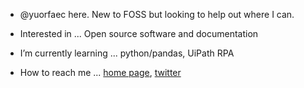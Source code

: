 - @yuorfaec here. New to FOSS but looking to help out where I can.

- Interested in ...
Open source software and documentation
- I’m currently learning ...
python/pandas, UiPath RPA


- How to reach me ...
[home page](kevinbutlertx.com), 
[twitter](twitter.com/yuorfaec)
<!---
yuorfaec/yuorfaec is a ✨ special ✨ repository because its `README.md` (this file) appears on your GitHub profile.
You can click the Preview link to take a look at your changes.
--->
